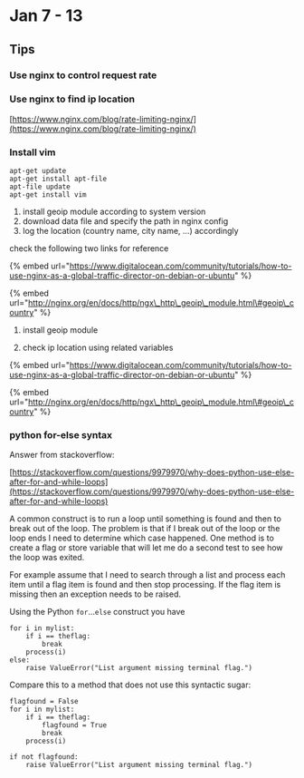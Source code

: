 # Jan 7 - 13

## Tips

### Use nginx to control request rate

### Use nginx to find ip location

[https://www.nginx.com/blog/rate-limiting-nginx/](https://www.nginx.com/blog/rate-limiting-nginx/)

### Install vim

```text
apt-get update
apt-get install apt-file
apt-file update
apt-get install vim
```

1. install geoip module according to system version
2. download data file and specify the path in nginx config
3. log the location \(country name, city name, ...\) accordingly

check the following two links for reference

{% embed url="https://www.digitalocean.com/community/tutorials/how-to-use-nginx-as-a-global-traffic-director-on-debian-or-ubuntu" %}

{% embed url="http://nginx.org/en/docs/http/ngx\_http\_geoip\_module.html\#geoip\_country" %}

1. install geoip module

2. check ip location using related variables

{% embed url="https://www.digitalocean.com/community/tutorials/how-to-use-nginx-as-a-global-traffic-director-on-debian-or-ubuntu" %}

{% embed url="http://nginx.org/en/docs/http/ngx\_http\_geoip\_module.html\#geoip\_country" %}

### python for-else syntax

Answer from stackoverflow:

[https://stackoverflow.com/questions/9979970/why-does-python-use-else-after-for-and-while-loops](https://stackoverflow.com/questions/9979970/why-does-python-use-else-after-for-and-while-loops)

A common construct is to run a loop until something is found and then to break out of the loop. The problem is that if I break out of the loop or the loop ends I need to determine which case happened. One method is to create a flag or store variable that will let me do a second test to see how the loop was exited.

For example assume that I need to search through a list and process each item until a flag item is found and then stop processing. If the flag item is missing then an exception needs to be raised.

Using the Python `for`...`else` construct you have

```text
for i in mylist:
    if i == theflag:
        break
    process(i)
else:
    raise ValueError("List argument missing terminal flag.")
```

Compare this to a method that does not use this syntactic sugar:

```text
flagfound = False
for i in mylist:
    if i == theflag:
        flagfound = True
        break
    process(i)

if not flagfound:
    raise ValueError("List argument missing terminal flag.")
```

### 

